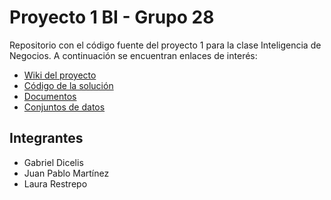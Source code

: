 # Proyecto 1 BI - Grupo 28
Repositorio con el código fuente del proyecto 1 para la clase Inteligencia de Negocios. A continuación se encuentran enlaces de interés:
* [Wiki del proyecto](https://github.com/Laurarestrepo03/Proyecto-1-BI/wiki/Home)
* [Código de la solución]()
* [Documentos]()
* [Conjuntos de datos]()

## Integrantes
* Gabriel Dicelis
* Juan Pablo Martínez
* Laura Restrepo

